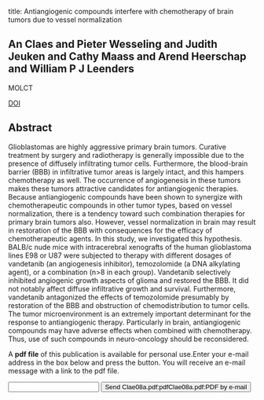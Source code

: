 title: Antiangiogenic compounds interfere with chemotherapy of brain tumors due to vessel normalization

## An Claes and Pieter Wesseling and Judith Jeuken and Cathy Maass and Arend Heerschap and William P J Leenders
MOLCT

<a href="https://doi.org/10.1158/1535-7163.MCT-07-0552">DOI</a>

## Abstract
Glioblastomas are highly aggressive primary brain tumors. Curative treatment by surgery and radiotherapy is generally impossible due to the presence of diffusely infiltrating tumor cells. Furthermore, the blood-brain barrier (BBB) in infiltrative tumor areas is largely intact, and this hampers chemotherapy as well. The occurrence of angiogenesis in these tumors makes these tumors attractive candidates for antiangiogenic therapies. Because antiangiogenic compounds have been shown to synergize with chemotherapeutic compounds in other tumor types, based on vessel normalization, there is a tendency toward such combination therapies for primary brain tumors also. However, vessel normalization in brain may result in restoration of the BBB with consequences for the efficacy of chemotherapeutic agents. In this study, we investigated this hypothesis. BALB/c nude mice with intracerebral xenografts of the human glioblastoma lines E98 or U87 were subjected to therapy with different dosages of vandetanib (an angiogenesis inhibitor), temozolomide (a DNA alkylating agent), or a combination (n>8 in each group). Vandetanib selectively inhibited angiogenic growth aspects of glioma and restored the BBB. It did not notably affect diffuse infiltrative growth and survival. Furthermore, vandetanib antagonized the effects of temozolomide presumably by restoration of the BBB and obstruction of chemodistribution to tumor cells. The tumor microenvironment is an extremely important determinant for the response to antiangiogenic therapy. Particularly in brain, antiangiogenic compounds may have adverse effects when combined with chemotherapy. Thus, use of such compounds in neuro-oncology should be reconsidered.

A <b>pdf file</b> of this publication is available for personal use.Enter your e-mail address in the box below and press the button. You will receive an e-mail message with a link to the pdf file.
<form action="sender.php">  <input type="text" name="email">  <input type="submit" value="Send Clae08a.pdf:pdfClae08a.pdf:PDF by e-mail"></form>